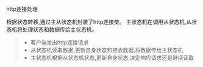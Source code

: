 http连接处理

根据状态转移,通过主从状态机封装了http连接类。
主状态机在调用从状态机,从状态机将处理状态和数据传给主状态机。
> * 客户端发出http连接请求
> * 从状态机读取数据,更新自身状态和接收数据,将数据传给主状态机
> * 主状态机根据从状态机状态,更新自身状态,决定响应请求还是继续读取
